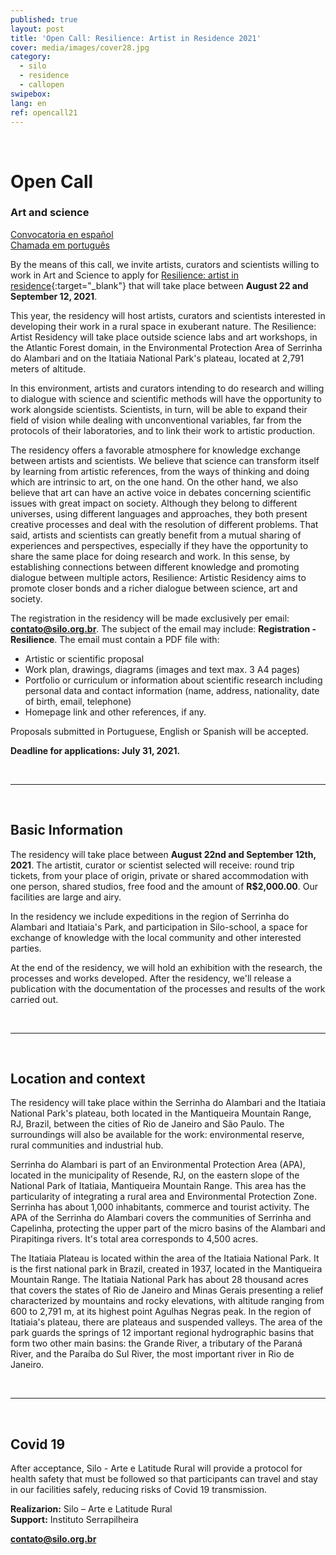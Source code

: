 ```yaml
---
published: true
layout: post
title: 'Open Call: Resilience: Artist in Residence 2021'
cover: media/images/cover28.jpg
category:
  - silo
  - residence
  - callopen
swipebox:
lang: en
ref: opencall21
---
```


<br>

# Open Call
### Art and science

[Convocatoria en español](https://silo.org.br/resilience-2021-open-call-es/) <br>
[Chamada em português](https://silo.org.br/resilience-2021-open-call/)

By the means of this call, we invite artists, curators and scientists willing to work in Art and Science to apply for [Resilience: artist in residence](https://resilience.silo.org.br/en/){:target="_blank"} that will take place between **August 22 and September 12, 2021**.

This year, the residency will host artists, curators and scientists interested in developing their work in a rural space in exuberant nature. The Resilience: Artist Residency will take place outside science labs and art workshops, in the Atlantic Forest domain, in the Environmental Protection Area of Serrinha do Alambari and on the Itatiaia National Park's plateau, located at 2,791 meters of altitude.

In this environment, artists and curators intending to do research and willing to dialogue with science and scientific methods will have the opportunity to work alongside scientists. Scientists, in turn, will be able to expand their field of vision while dealing with unconventional variables, far from the protocols of their laboratories, and to link their work to artistic production.

The residency offers a favorable atmosphere for knowledge exchange between artists and scientists. We believe that science can transform itself by learning from artistic references, from the ways of thinking and doing which are intrinsic to art, on the one hand. On the other hand, we also believe that art can have an active voice in debates concerning scientific issues with great impact on society. Although they belong to different universes, using different languages and approaches, they both present creative processes and deal with the resolution of different problems. That said, artists and scientists can greatly benefit from a mutual sharing of experiences and perspectives, especially if they have the opportunity to share the same place for doing research and work. In this sense, by establishing connections between different knowledge and promoting dialogue between multiple actors, Resilience: Artistic Residency aims to promote closer bonds and a richer dialogue between science, art and society.   


The registration in the residency will be made exclusively per email: **contato@silo.org.br**. The subject of the email may include: **Registration - Resilience**. The email must contain a PDF file with:

* Artistic or scientific proposal
* Work plan, drawings, diagrams (images and text max. 3 A4 pages)
* Portfolio or curriculum or information about scientific research including personal data and contact information (name, address, nationality, date of birth, email, telephone) 
* Homepage link and other references, if any.

Proposals submitted in Portuguese, English or Spanish will be accepted.

**Deadline for applications: July 31, 2021.** 
 
 <br> 
 
 ---
 
 <br>
 
## Basic Information
The residency will take place between **August 22nd and September 12th, 2021**. The artistit, curator or scientist selected will receive: round trip tickets, from your place of origin, private or shared accommodation with one person, shared studios, free food and the amount of **R$2,000.00**. Our facilities are large and airy.

In the residency we include expeditions in the region of Serrinha do Alambari and Itatiaia's Park, and participation in Silo-school, a space for exchange of knowledge with the local community and other interested parties.

At the end of the residency, we will hold an exhibition with the research, the processes and works developed. After the residency, we'll release a publication with the documentation of the processes and results of the work carried out.
 
 <br> 
 
 ---
 
 <br>
 
 
## Location and context
  
The residency will take place within the Serrinha do Alambari and the Itatiaia National Park's plateau, both located in the Mantiqueira Mountain Range, RJ, Brazil, between the cities of Rio de Janeiro and São Paulo. The surroundings will also be available for the work: environmental reserve, rural communities and industrial hub.

Serrinha do Alambari is part of an Environmental Protection Area (APA), located in the municipality of Resende, RJ, on the eastern slope of the National Park of Itatiaia, Mantiqueira Mountain Range. This area has the particularity of integrating a rural area and Environmental Protection Zone. Serrinha has about 1,000 inhabitants, commerce and tourist activity. The APA of the Serrinha do Alambari covers the communities of Serrinha and Capelinha, protecting the upper part of the micro basins of the Alambari and Pirapitinga rivers. It's total area corresponds to 4,500  acres.

The Itatiaia Plateau is located within the area of the Itatiaia National Park. It is the first national park in Brazil, created in 1937, located in the Mantiqueira Mountain Range. The Itatiaia National Park has about 28 thousand acres that covers the states of Rio de Janeiro and Minas Gerais presenting a relief characterized by mountains and rocky elevations, with altitude ranging from 600 to 2,791 m, at its highest point Agulhas Negras peak. In the region of Itatiaia's plateau, there are plateaus and suspended valleys. The area of ​​the park guards the springs of 12 important regional hydrographic basins that form two other main basins: the Grande River, a tributary of the Paraná River, and the Paraíba do Sul River, the most important river in Rio de Janeiro.


 <br> 
 
 ---
 
 <br>
 
 
## Covid 19

After acceptance, Silo - Arte e Latitude Rural will provide a protocol for health safety that must be followed so that participants can travel and stay in our facilities safely, reducing risks of Covid 19 transmission.


**Realizarion:** Silo – Arte e Latitude Rural <br>
**Support:** Instituto Serrapilheira


**contato@silo.org.br**                                                                                     


<br>
